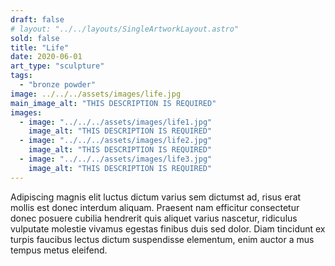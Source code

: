 ```yaml
---
draft: false
# layout: "../../layouts/SingleArtworkLayout.astro"
sold: false
title: "Life"
date: 2020-06-01
art_type: "sculpture"
tags: 
  - "bronze powder"
image: ../../../assets/images/life.jpg
main_image_alt: "THIS DESCRIPTION IS REQUIRED"
images: 
  - image: "../../../assets/images/life1.jpg"
    image_alt: "THIS DESCRIPTION IS REQUIRED"
  - image: "../../../assets/images/life2.jpg"
    image_alt: "THIS DESCRIPTION IS REQUIRED"
  - image: "../../../assets/images/life3.jpg"
    image_alt: "THIS DESCRIPTION IS REQUIRED"  
---
```


Adipiscing magnis elit luctus dictum varius sem dictumst ad, risus erat mollis est donec interdum aliquam. Praesent nam efficitur consectetur donec posuere cubilia hendrerit quis aliquet varius nascetur, ridiculus vulputate molestie vivamus egestas finibus duis sed dolor. Diam tincidunt ex turpis faucibus lectus dictum suspendisse elementum, enim auctor a mus tempus metus eleifend.
